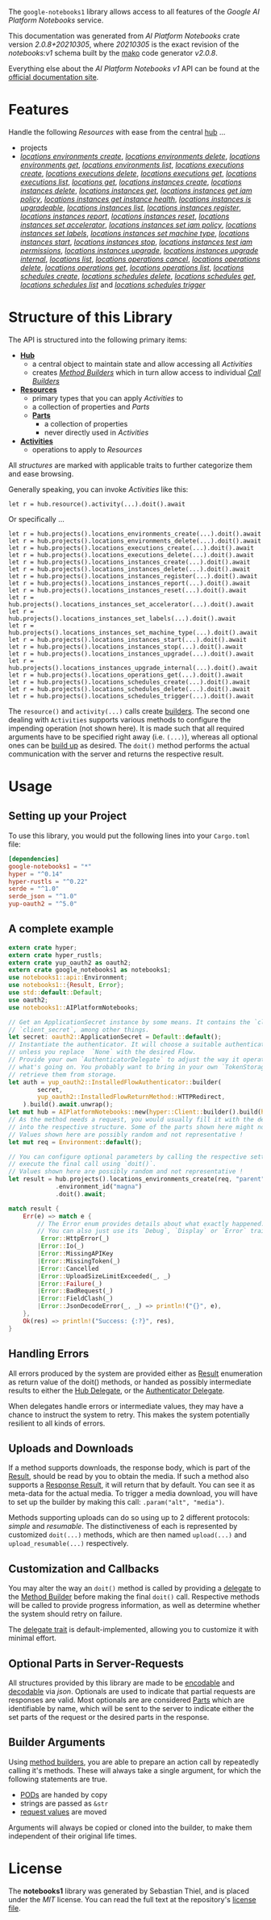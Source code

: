 <!---
DO NOT EDIT !
This file was generated automatically from 'src/mako/api/README.md.mako'
DO NOT EDIT !
-->
The `google-notebooks1` library allows access to all features of the *Google AI Platform Notebooks* service.

This documentation was generated from *AI Platform Notebooks* crate version *2.0.8+20210305*, where *20210305* is the exact revision of the *notebooks:v1* schema built by the [mako](http://www.makotemplates.org/) code generator *v2.0.8*.

Everything else about the *AI Platform Notebooks* *v1* API can be found at the
[official documentation site](https://cloud.google.com/ai-platform/notebooks/docs/).
# Features

Handle the following *Resources* with ease from the central [hub](https://docs.rs/google-notebooks1/2.0.8+20210305/google_notebooks1/AIPlatformNotebooks) ... 

* projects
 * [*locations environments create*](https://docs.rs/google-notebooks1/2.0.8+20210305/google_notebooks1/api::ProjectLocationEnvironmentCreateCall), [*locations environments delete*](https://docs.rs/google-notebooks1/2.0.8+20210305/google_notebooks1/api::ProjectLocationEnvironmentDeleteCall), [*locations environments get*](https://docs.rs/google-notebooks1/2.0.8+20210305/google_notebooks1/api::ProjectLocationEnvironmentGetCall), [*locations environments list*](https://docs.rs/google-notebooks1/2.0.8+20210305/google_notebooks1/api::ProjectLocationEnvironmentListCall), [*locations executions create*](https://docs.rs/google-notebooks1/2.0.8+20210305/google_notebooks1/api::ProjectLocationExecutionCreateCall), [*locations executions delete*](https://docs.rs/google-notebooks1/2.0.8+20210305/google_notebooks1/api::ProjectLocationExecutionDeleteCall), [*locations executions get*](https://docs.rs/google-notebooks1/2.0.8+20210305/google_notebooks1/api::ProjectLocationExecutionGetCall), [*locations executions list*](https://docs.rs/google-notebooks1/2.0.8+20210305/google_notebooks1/api::ProjectLocationExecutionListCall), [*locations get*](https://docs.rs/google-notebooks1/2.0.8+20210305/google_notebooks1/api::ProjectLocationGetCall), [*locations instances create*](https://docs.rs/google-notebooks1/2.0.8+20210305/google_notebooks1/api::ProjectLocationInstanceCreateCall), [*locations instances delete*](https://docs.rs/google-notebooks1/2.0.8+20210305/google_notebooks1/api::ProjectLocationInstanceDeleteCall), [*locations instances get*](https://docs.rs/google-notebooks1/2.0.8+20210305/google_notebooks1/api::ProjectLocationInstanceGetCall), [*locations instances get iam policy*](https://docs.rs/google-notebooks1/2.0.8+20210305/google_notebooks1/api::ProjectLocationInstanceGetIamPolicyCall), [*locations instances get instance health*](https://docs.rs/google-notebooks1/2.0.8+20210305/google_notebooks1/api::ProjectLocationInstanceGetInstanceHealthCall), [*locations instances is upgradeable*](https://docs.rs/google-notebooks1/2.0.8+20210305/google_notebooks1/api::ProjectLocationInstanceIsUpgradeableCall), [*locations instances list*](https://docs.rs/google-notebooks1/2.0.8+20210305/google_notebooks1/api::ProjectLocationInstanceListCall), [*locations instances register*](https://docs.rs/google-notebooks1/2.0.8+20210305/google_notebooks1/api::ProjectLocationInstanceRegisterCall), [*locations instances report*](https://docs.rs/google-notebooks1/2.0.8+20210305/google_notebooks1/api::ProjectLocationInstanceReportCall), [*locations instances reset*](https://docs.rs/google-notebooks1/2.0.8+20210305/google_notebooks1/api::ProjectLocationInstanceResetCall), [*locations instances set accelerator*](https://docs.rs/google-notebooks1/2.0.8+20210305/google_notebooks1/api::ProjectLocationInstanceSetAcceleratorCall), [*locations instances set iam policy*](https://docs.rs/google-notebooks1/2.0.8+20210305/google_notebooks1/api::ProjectLocationInstanceSetIamPolicyCall), [*locations instances set labels*](https://docs.rs/google-notebooks1/2.0.8+20210305/google_notebooks1/api::ProjectLocationInstanceSetLabelCall), [*locations instances set machine type*](https://docs.rs/google-notebooks1/2.0.8+20210305/google_notebooks1/api::ProjectLocationInstanceSetMachineTypeCall), [*locations instances start*](https://docs.rs/google-notebooks1/2.0.8+20210305/google_notebooks1/api::ProjectLocationInstanceStartCall), [*locations instances stop*](https://docs.rs/google-notebooks1/2.0.8+20210305/google_notebooks1/api::ProjectLocationInstanceStopCall), [*locations instances test iam permissions*](https://docs.rs/google-notebooks1/2.0.8+20210305/google_notebooks1/api::ProjectLocationInstanceTestIamPermissionCall), [*locations instances upgrade*](https://docs.rs/google-notebooks1/2.0.8+20210305/google_notebooks1/api::ProjectLocationInstanceUpgradeCall), [*locations instances upgrade internal*](https://docs.rs/google-notebooks1/2.0.8+20210305/google_notebooks1/api::ProjectLocationInstanceUpgradeInternalCall), [*locations list*](https://docs.rs/google-notebooks1/2.0.8+20210305/google_notebooks1/api::ProjectLocationListCall), [*locations operations cancel*](https://docs.rs/google-notebooks1/2.0.8+20210305/google_notebooks1/api::ProjectLocationOperationCancelCall), [*locations operations delete*](https://docs.rs/google-notebooks1/2.0.8+20210305/google_notebooks1/api::ProjectLocationOperationDeleteCall), [*locations operations get*](https://docs.rs/google-notebooks1/2.0.8+20210305/google_notebooks1/api::ProjectLocationOperationGetCall), [*locations operations list*](https://docs.rs/google-notebooks1/2.0.8+20210305/google_notebooks1/api::ProjectLocationOperationListCall), [*locations schedules create*](https://docs.rs/google-notebooks1/2.0.8+20210305/google_notebooks1/api::ProjectLocationScheduleCreateCall), [*locations schedules delete*](https://docs.rs/google-notebooks1/2.0.8+20210305/google_notebooks1/api::ProjectLocationScheduleDeleteCall), [*locations schedules get*](https://docs.rs/google-notebooks1/2.0.8+20210305/google_notebooks1/api::ProjectLocationScheduleGetCall), [*locations schedules list*](https://docs.rs/google-notebooks1/2.0.8+20210305/google_notebooks1/api::ProjectLocationScheduleListCall) and [*locations schedules trigger*](https://docs.rs/google-notebooks1/2.0.8+20210305/google_notebooks1/api::ProjectLocationScheduleTriggerCall)




# Structure of this Library

The API is structured into the following primary items:

* **[Hub](https://docs.rs/google-notebooks1/2.0.8+20210305/google_notebooks1/AIPlatformNotebooks)**
    * a central object to maintain state and allow accessing all *Activities*
    * creates [*Method Builders*](https://docs.rs/google-notebooks1/2.0.8+20210305/google_notebooks1/client::MethodsBuilder) which in turn
      allow access to individual [*Call Builders*](https://docs.rs/google-notebooks1/2.0.8+20210305/google_notebooks1/client::CallBuilder)
* **[Resources](https://docs.rs/google-notebooks1/2.0.8+20210305/google_notebooks1/client::Resource)**
    * primary types that you can apply *Activities* to
    * a collection of properties and *Parts*
    * **[Parts](https://docs.rs/google-notebooks1/2.0.8+20210305/google_notebooks1/client::Part)**
        * a collection of properties
        * never directly used in *Activities*
* **[Activities](https://docs.rs/google-notebooks1/2.0.8+20210305/google_notebooks1/client::CallBuilder)**
    * operations to apply to *Resources*

All *structures* are marked with applicable traits to further categorize them and ease browsing.

Generally speaking, you can invoke *Activities* like this:

```Rust,ignore
let r = hub.resource().activity(...).doit().await
```

Or specifically ...

```ignore
let r = hub.projects().locations_environments_create(...).doit().await
let r = hub.projects().locations_environments_delete(...).doit().await
let r = hub.projects().locations_executions_create(...).doit().await
let r = hub.projects().locations_executions_delete(...).doit().await
let r = hub.projects().locations_instances_create(...).doit().await
let r = hub.projects().locations_instances_delete(...).doit().await
let r = hub.projects().locations_instances_register(...).doit().await
let r = hub.projects().locations_instances_report(...).doit().await
let r = hub.projects().locations_instances_reset(...).doit().await
let r = hub.projects().locations_instances_set_accelerator(...).doit().await
let r = hub.projects().locations_instances_set_labels(...).doit().await
let r = hub.projects().locations_instances_set_machine_type(...).doit().await
let r = hub.projects().locations_instances_start(...).doit().await
let r = hub.projects().locations_instances_stop(...).doit().await
let r = hub.projects().locations_instances_upgrade(...).doit().await
let r = hub.projects().locations_instances_upgrade_internal(...).doit().await
let r = hub.projects().locations_operations_get(...).doit().await
let r = hub.projects().locations_schedules_create(...).doit().await
let r = hub.projects().locations_schedules_delete(...).doit().await
let r = hub.projects().locations_schedules_trigger(...).doit().await
```

The `resource()` and `activity(...)` calls create [builders][builder-pattern]. The second one dealing with `Activities` 
supports various methods to configure the impending operation (not shown here). It is made such that all required arguments have to be 
specified right away (i.e. `(...)`), whereas all optional ones can be [build up][builder-pattern] as desired.
The `doit()` method performs the actual communication with the server and returns the respective result.

# Usage

## Setting up your Project

To use this library, you would put the following lines into your `Cargo.toml` file:

```toml
[dependencies]
google-notebooks1 = "*"
hyper = "^0.14"
hyper-rustls = "^0.22"
serde = "^1.0"
serde_json = "^1.0"
yup-oauth2 = "^5.0"
```

## A complete example

```Rust
extern crate hyper;
extern crate hyper_rustls;
extern crate yup_oauth2 as oauth2;
extern crate google_notebooks1 as notebooks1;
use notebooks1::api::Environment;
use notebooks1::{Result, Error};
use std::default::Default;
use oauth2;
use notebooks1::AIPlatformNotebooks;

// Get an ApplicationSecret instance by some means. It contains the `client_id` and 
// `client_secret`, among other things.
let secret: oauth2::ApplicationSecret = Default::default();
// Instantiate the authenticator. It will choose a suitable authentication flow for you, 
// unless you replace  `None` with the desired Flow.
// Provide your own `AuthenticatorDelegate` to adjust the way it operates and get feedback about 
// what's going on. You probably want to bring in your own `TokenStorage` to persist tokens and
// retrieve them from storage.
let auth = yup_oauth2::InstalledFlowAuthenticator::builder(
        secret,
        yup_oauth2::InstalledFlowReturnMethod::HTTPRedirect,
    ).build().await.unwrap();
let mut hub = AIPlatformNotebooks::new(hyper::Client::builder().build(hyper_rustls::HttpsConnector::with_native_roots()), auth);
// As the method needs a request, you would usually fill it with the desired information
// into the respective structure. Some of the parts shown here might not be applicable !
// Values shown here are possibly random and not representative !
let mut req = Environment::default();

// You can configure optional parameters by calling the respective setters at will, and
// execute the final call using `doit()`.
// Values shown here are possibly random and not representative !
let result = hub.projects().locations_environments_create(req, "parent")
             .environment_id("magna")
             .doit().await;

match result {
    Err(e) => match e {
        // The Error enum provides details about what exactly happened.
        // You can also just use its `Debug`, `Display` or `Error` traits
         Error::HttpError(_)
        |Error::Io(_)
        |Error::MissingAPIKey
        |Error::MissingToken(_)
        |Error::Cancelled
        |Error::UploadSizeLimitExceeded(_, _)
        |Error::Failure(_)
        |Error::BadRequest(_)
        |Error::FieldClash(_)
        |Error::JsonDecodeError(_, _) => println!("{}", e),
    },
    Ok(res) => println!("Success: {:?}", res),
}

```
## Handling Errors

All errors produced by the system are provided either as [Result](https://docs.rs/google-notebooks1/2.0.8+20210305/google_notebooks1/client::Result) enumeration as return value of
the doit() methods, or handed as possibly intermediate results to either the 
[Hub Delegate](https://docs.rs/google-notebooks1/2.0.8+20210305/google_notebooks1/client::Delegate), or the [Authenticator Delegate](https://docs.rs/yup-oauth2/*/yup_oauth2/trait.AuthenticatorDelegate.html).

When delegates handle errors or intermediate values, they may have a chance to instruct the system to retry. This 
makes the system potentially resilient to all kinds of errors.

## Uploads and Downloads
If a method supports downloads, the response body, which is part of the [Result](https://docs.rs/google-notebooks1/2.0.8+20210305/google_notebooks1/client::Result), should be
read by you to obtain the media.
If such a method also supports a [Response Result](https://docs.rs/google-notebooks1/2.0.8+20210305/google_notebooks1/client::ResponseResult), it will return that by default.
You can see it as meta-data for the actual media. To trigger a media download, you will have to set up the builder by making
this call: `.param("alt", "media")`.

Methods supporting uploads can do so using up to 2 different protocols: 
*simple* and *resumable*. The distinctiveness of each is represented by customized 
`doit(...)` methods, which are then named `upload(...)` and `upload_resumable(...)` respectively.

## Customization and Callbacks

You may alter the way an `doit()` method is called by providing a [delegate](https://docs.rs/google-notebooks1/2.0.8+20210305/google_notebooks1/client::Delegate) to the 
[Method Builder](https://docs.rs/google-notebooks1/2.0.8+20210305/google_notebooks1/client::CallBuilder) before making the final `doit()` call. 
Respective methods will be called to provide progress information, as well as determine whether the system should 
retry on failure.

The [delegate trait](https://docs.rs/google-notebooks1/2.0.8+20210305/google_notebooks1/client::Delegate) is default-implemented, allowing you to customize it with minimal effort.

## Optional Parts in Server-Requests

All structures provided by this library are made to be [encodable](https://docs.rs/google-notebooks1/2.0.8+20210305/google_notebooks1/client::RequestValue) and 
[decodable](https://docs.rs/google-notebooks1/2.0.8+20210305/google_notebooks1/client::ResponseResult) via *json*. Optionals are used to indicate that partial requests are responses 
are valid.
Most optionals are are considered [Parts](https://docs.rs/google-notebooks1/2.0.8+20210305/google_notebooks1/client::Part) which are identifiable by name, which will be sent to 
the server to indicate either the set parts of the request or the desired parts in the response.

## Builder Arguments

Using [method builders](https://docs.rs/google-notebooks1/2.0.8+20210305/google_notebooks1/client::CallBuilder), you are able to prepare an action call by repeatedly calling it's methods.
These will always take a single argument, for which the following statements are true.

* [PODs][wiki-pod] are handed by copy
* strings are passed as `&str`
* [request values](https://docs.rs/google-notebooks1/2.0.8+20210305/google_notebooks1/client::RequestValue) are moved

Arguments will always be copied or cloned into the builder, to make them independent of their original life times.

[wiki-pod]: http://en.wikipedia.org/wiki/Plain_old_data_structure
[builder-pattern]: http://en.wikipedia.org/wiki/Builder_pattern
[google-go-api]: https://github.com/google/google-api-go-client

# License
The **notebooks1** library was generated by Sebastian Thiel, and is placed 
under the *MIT* license.
You can read the full text at the repository's [license file][repo-license].

[repo-license]: https://github.com/Byron/google-apis-rsblob/main/LICENSE.md

